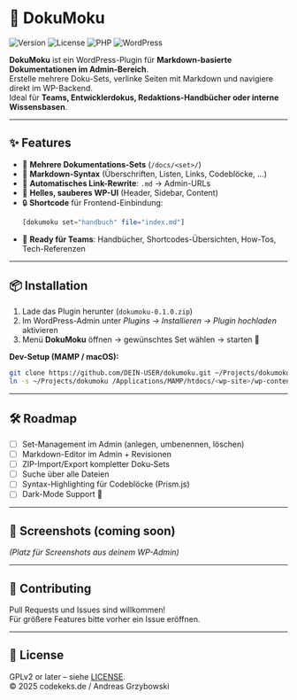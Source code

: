 # 📖 DokuMoku

![Version](https://img.shields.io/badge/version-0.1.0-blue)
![License](https://img.shields.io/badge/license-GPLv2-green)
![PHP](https://img.shields.io/badge/PHP-7.4%2B-777)
![WordPress](https://img.shields.io/badge/WordPress-6.0%2B-555)

**DokuMoku** ist ein WordPress-Plugin für **Markdown-basierte Dokumentationen im Admin-Bereich**.  
Erstelle mehrere Doku-Sets, verlinke Seiten mit Markdown und navigiere direkt im WP-Backend.  
Ideal für **Teams, Entwicklerdokus, Redaktions-Handbücher oder interne Wissensbasen**.

---

## ✨ Features

- 📂 **Mehrere Dokumentations-Sets** (`/docs/<set>/`)
- 📝 **Markdown-Syntax** (Überschriften, Listen, Links, Codeblöcke, …)
- 🔗 **Automatisches Link-Rewrite**: `.md` → Admin-URLs
- 🎨 **Helles, sauberes WP-UI** (Header, Sidebar, Content)
- 🔒 **Shortcode** für Frontend-Einbindung:  
  ```php
  [dokumoku set="handbuch" file="index.md"]
  ```
- 🚀 **Ready für Teams**: Handbücher, Shortcodes-Übersichten, How-Tos, Tech-Referenzen

---

## 📦 Installation

1. Lade das Plugin herunter (`dokumoku-0.1.0.zip`)  
2. Im WordPress-Admin unter *Plugins → Installieren → Plugin hochladen* aktivieren  
3. Menü **DokuMoku** öffnen → gewünschtes Set wählen → starten 🚀

**Dev-Setup (MAMP / macOS):**
```bash
git clone https://github.com/DEIN-USER/dokumoku.git ~/Projects/dokumoku
ln -s ~/Projects/dokumoku /Applications/MAMP/htdocs/<wp-site>/wp-content/plugins/dokumoku
```

---

## 🛠 Roadmap

- [ ] Set-Management im Admin (anlegen, umbenennen, löschen)  
- [ ] Markdown-Editor im Admin + Revisionen  
- [ ] ZIP-Import/Export kompletter Doku-Sets  
- [ ] Suche über alle Dateien  
- [ ] Syntax-Highlighting für Codeblöcke (Prism.js)  
- [ ] Dark-Mode Support 🌙  

---

## 📸 Screenshots (coming soon)

*(Platz für Screenshots aus deinem WP-Admin)*

---

## 🤝 Contributing

Pull Requests und Issues sind willkommen!  
Für größere Features bitte vorher ein Issue eröffnen.

---

## 📄 License

GPLv2 or later – siehe [LICENSE](LICENSE).  
© 2025 codekeks.de / Andreas Grzybowski
